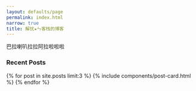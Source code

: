 ```yaml
---
layout: defaults/page
permalink: index.html
narrow: true
title: 解忧★ㄣ客栈的博客
---
```


巴拉喇叭拉拉阿拉啦啦啦



### Recent Posts

{% for post in site.posts limit:3 %}
{% include components/post-card.html %}
{% endfor %}


